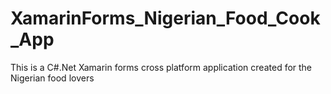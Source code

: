# XamarinForms_Nigerian_Food_Cook_App
This is a C#.Net Xamarin forms cross platform application created for the Nigerian food lovers
